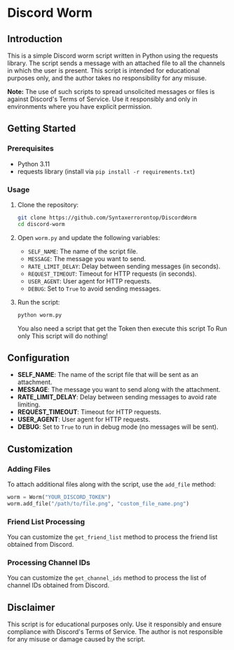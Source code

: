 # Discord Worm

## Introduction

This is a simple Discord worm script written in Python using the requests library. The script sends a message with an attached file to all the channels in which the user is present. This script is intended for educational purposes only, and the author takes no responsibility for any misuse.

**Note:** The use of such scripts to spread unsolicited messages or files is against Discord's Terms of Service. Use it responsibly and only in environments where you have explicit permission.

## Getting Started

### Prerequisites

- Python 3.11
- requests library (install via `pip install -r requirements.txt`)

### Usage

1. Clone the repository:

    ```bash
    git clone https://github.com/Syntaxerrorontop/DiscordWorm
    cd discord-worm
    ```

2. Open `worm.py` and update the following variables:

    - `SELF_NAME`: The name of the script file.
    - `MESSAGE`: The message you want to send.
    - `RATE_LIMIT_DELAY`: Delay between sending messages (in seconds).
    - `REQUEST_TIMEOUT`: Timeout for HTTP requests (in seconds).
    - `USER_AGENT`: User agent for HTTP requests.
    - `DEBUG`: Set to `True` to avoid sending messages.

3. Run the script:

    ```bash
    python worm.py
    ```

    You also need a script that get the Token then execute this script
    To Run only This script will do nothing!

## Configuration

- **SELF_NAME**: The name of the script file that will be sent as an attachment.
- **MESSAGE**: The message you want to send along with the attachment.
- **RATE_LIMIT_DELAY**: Delay between sending messages to avoid rate limiting.
- **REQUEST_TIMEOUT**: Timeout for HTTP requests.
- **USER_AGENT**: User agent for HTTP requests.
- **DEBUG**: Set to `True` to run in debug mode (no messages will be sent).

## Customization

### Adding Files

To attach additional files along with the script, use the `add_file` method:

```python
worm = Worm("YOUR_DISCORD_TOKEN")
worm.add_file("/path/to/file.png", "custom_file_name.png")
```

### Friend List Processing

You can customize the `get_friend_list` method to process the friend list obtained from Discord.

### Processing Channel IDs

You can customize the `get_channel_ids` method to process the list of channel IDs obtained from Discord.

## Disclaimer

This script is for educational purposes only. Use it responsibly and ensure compliance with Discord's Terms of Service. The author is not responsible for any misuse or damage caused by the script.
